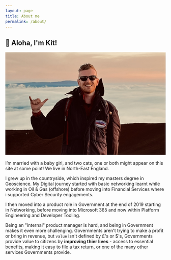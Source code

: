 ```yaml
---
layout: page
title: About me
permalink: /about/
---
```

## :wave: Aloha, I'm Kit!

![Image of me throwing a shaka at the top of Mauna Kea](/assets/images/Me.jpeg)

I’m married with a baby girl, and two cats, one or both might appear on this site at some point! We live in North-East England.

I grew up in the countryside, which inspired my masters degree in Geoscience. My Digital journey started with basic networking learnt while working in Oil & Gas (offshore) before moving into Financial Services where i supported Cyber Security engagements.

I then moved into a product role in Government at the end of 2019 starting in Networking, before moving into Microsoft 365 and now within Platform Engineering and Developer Tooling.

Being an "internal" product manager is hard, and being in Government makes it even more challenging. Governments aren't trying to make a profit or bring in revenue, but `value` isn't defined by £'s or $'s, Governments provide value to citizens by **improving thier lives** - access to essential benefits, making it easy to file a tax return, or one of the many other services Governments provide. 